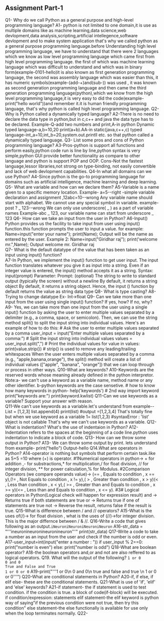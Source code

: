 ## Assignment Part-1
Q1- Why do we call Python as a general purpose and high-level programming language?
A1- python is not limited to one domain,it is use as multiple domains like as machine learning,data science,web devlopment,data analysis,scripting,artificial intellegence,software devlopment and to make system application that's why we called python as a general purpose programming language.before Understanding high level programming language, we have to understand that there were 2 languages which we know as low level programming language which came first from high level programming language. the first of which was machine learning language which was difficult to understand and which was in binary form(example-0101-hello)it is also known as first generation programming language, the second was assembly language which was easier than this, it has numeric symbols(example-(add-+)and(sub-)) was used , it was known as second generation programming language and then came the third generation  programming language(python),which we know from the high level programming language,it is very easy to did the code(example-print("hello world"))and remember it.it is human friendly programming language, that's why python is called high level programming language.
Q2-Why is Python called a dynamically typed language?
A2-There is no need to declare the data type in python,but in c,c++ and java the data type has to be declared. Example-Q-add two numbers and print,A-in python Dynamic typed language-a,b=10,20 print(a+b).AA-in static(java,c++,c) typed language-int_a=10,int_b=20,system.out.printll etc. so that python called a dynamically typed language.
Q3- List some pros and cons of Python programming language?
A3-Pros-python is support all functions and perform easily,python code run is line by line,python syntax is very simple,python GUI provide better functionality as compare to other language and python is support POP and OOP.                                                                                                                Cons-Not the fastest language,lessor libraries,not strong on type-binding, not easily convertible and  lack of web devlopment capabilities.
Q4-In what all domains can we use Python?
A4-Since python is the go-to programming language for domains such as artificial intelligence, machine learning and deep learning.
Q5- What are variable and how can we declare them?
A5-Variable is a name given to a specific memory location.                                                                                                                  Example-  a=5--right -simple variable declaration and assignment ,12abc=10--wrong                                                                                        Any variable name should start with alphabet.                                                                                                                            We cannot use any special symbol in variable.                                                                                                                            example-post ? _ 123--wrong                                                                                                                                              We can only use underscore( _ )  as a part of variable names                                                                                                              Example-abc _ 123, our variable name can start from underscore _ 123
Q6- How can we take an input from the user in Python?
A6-Input()                                                                                                                                                                        Python provides us the facility to take input from user using input() function.this function prompts the user to input a value.                                          for example:                                                                                                                                                                          Name=input("enter your name");                                                                                                                                            print(Name);                                                                                                                                                   Output will be the name as entered by the user.                                                                                                                           Example 2:                                                                                                                                                                          Name=input("Giridhar raj");                                                                                                                                            print('welcome mr.",Name);                                                                                                                               Output         welcome mr. Giridhar raj        
Q7- What is the default datatype of the value that has been taken as an input using input() function?   
A7-In Python, we implement the input() function to get user input. The input function translates whatever you give it as input into a string. Even if an integer value is entered, the input() method accepts it as a string.                                                                                                                       Syntax: input(prompt)                                                                                                                                                   Parameter:                                                                                                                                                             Prompt: (optional) The string to write to standard output (typically the screen) without a newline                                                                     By default, it returns a string object                                                                                                                                 By default, it returns a string object. Hence, the input () function by default returns the value as string data type 
Q8-  What is type casting?
A8- Trying to change datatype                                                                                                                                                       Ex- Int->float
Q9- Can we take more than one input from the user using single input() function? If yes, how? If no, why?
A9- Yes, we can take more than one input from the user using a single input() function by asking the user to enter multiple values separated by a delimiter (e.g., a comma, space, or semicolon). Then, we can use the string method split() to split the input string into individual values.                                           Here's an example of how to do this:                                                                                                                                   # Ask the user to enter multiple values separated by a comma                                                                                                      user_input = input("Enter multiple values separated by a comma:")                                                                                                       # Split the input string into individual values                                                                                                                          values = user_input.split(",")                                                                                                                                         # Print the individual values                                                                                                                                            for value in values:                                                                                                                                                  print(value.strip())                                                                                                                                                    # strip() is used to remove any leading/trailing whitespaces                                                                                                           When the user enters multiple values separated by a comma (e.g., "apple,banana,orange"), the split() method will create a list of individual values (["apple", "banana", "orange"]) that we can loop through or process in other ways.
Q10-What are keywords?                                                                                                                                                  A10-Keywords are the reserved words whose meaning already defined in the python interpretor.                                                                              Note:a- we can't use a keyword as a variable name, method name or any other identifier.                                                                                     b-python keywords are the case sensetive.                                                                                                                       # how to know how many keywords in python-                                                                                                                              help('keywords')                                                                                                                                                       # 2nd way                                                                                                                                                                 import keyword                                                                                                                                          print("keywords are:")                                                                                                                                          print(keyword.kwlist) 
Q11-Can we use keywords as a variable? Support your answer with reason.  
Q11-We can't use keywords as a variable.let's understand from example--                                                                                                     List = [1,2,3]                                                                                                                                                         list.append(4)                                                                                                                                                         print(list)                #output =[1,2,3,4]                                                                                                                     That's totally fine but when we use keyword as a variable                                                                                                                1= list(1,2,3) #syntaxError : 'list' object is not callable                                                                                                              That's why we can't use keywords as a variable.
Q12- What is indentation? What's the use of indentaion in Python?
A12-Indentation refers to the spaces at the beginning of a code line.python uses indentation to indicate a block of code.
Q13- How can we throw some output in Python?
A13- We can throw some output by print. lets understand from example-                                                                                                               print("hello")                                                                                                                                                         Output-hello
Q14.What are operators in Python?
A14-operator is nothing but symbols that perform certain task.like as 5+5 =10 where (+) is operator.                                                                  #1Numerical operators in python-> + for addition ,- for substractions,* for multiplication,/ for float division, // for integer division, ** for power calculation,% for Modulus.                                                                                                                                                            #2Comparison Operators (we compare operands value)-> (== , Equals to condition , x == y),(!= , Not Equals to condition , x != y),( > , Greater than condition , x > y)(< , Less than condition , x < y),( >= , Greater than and Equals to condition , x >= y)(<= , Less than and Equals to condition , x <= y).                                #3# Logical operators in Python(Logical check will happen for expression result)                                                                                        and -> Returns true if both statements are true                                                                                                                          or -> Returns true if one of statements are true                                                                                                                        not -> Reverse the result, returns false if the result is true.
Q15-What is difference between / and // operators?
A15-What is the uses of(/)-> for float division , what is the uses of (//)->for integer division. This is the major differnce between / & //.
Q16-Write a code that gives following as an output.```iNeuroniNeuroniNeuroniNeuron```
A16-str_data = "'''ineuronineuronineuronineuron'''"                                                                                                                         print(str_data)
Q17-Write a code to take a number as an input from the user and check if the number is odd or even.
A17-user_input=int(input("enter a number : "))                                                                                                                           if user_input % 2==0:                                                                                                                                                     print("number is even")                                                                                                                                          else:                                                                                                                                                                       print("number is odd")
Q18-What are boolean operator? 
A18-the boolean operators and,or and not are also reffered to as logical operators.
Q19. What will the output of the following?
```1 or 0                                                                                                                                                                  0 and 0                                                                                                                                                             True and False and True                                                                                                                                                 1 or 0 or 0```
A19-print("'''1 or 0\n 0 and 0\n true and false and true \n 1 or 0 or 0'''")
Q20-What are conditional statements in Python?
A20-if, if else, if elif else- these are the conditional statements.
Q21-What is use of 'if', 'elif' and 'else' keywords?
A21-if statement- the if statement  is used to test condition. if the condition is true. a block of code(if-block) will be executed.                                       if condition/expression:                                                                                                                                                            statements                                                                                                                                                 elif statement-the elif keyword is python way of saying"if the previous condition were not true, then try this condition"                                               else statement-the else functionally is available for use only when the loop terminates normally.
Q22-
